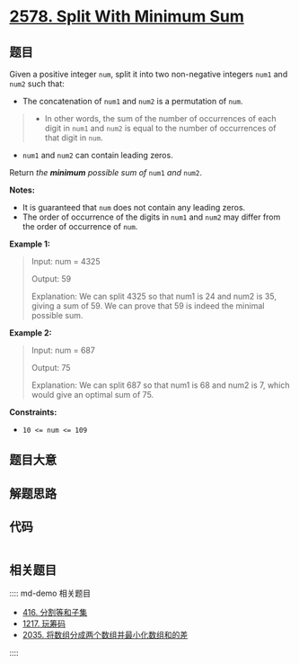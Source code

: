# [2578. Split With Minimum Sum](https://leetcode.com/problems/split-with-minimum-sum)

## 题目

Given a positive integer `num`, split it into two non-negative integers `num1`
and `num2` such that:

  * The concatenation of `num1` and `num2` is a permutation of `num`. 
> 
> * In other words, the sum of the number of occurrences of each digit in `num1` and `num2` is equal to the number of occurrences of that digit in `num`.
  * `num1` and `num2` can contain leading zeros.

Return _the **minimum** possible sum of_ `num1` _and_ `num2`.

**Notes:**

  * It is guaranteed that `num` does not contain any leading zeros.
  * The order of occurrence of the digits in `num1` and `num2` may differ from the order of occurrence of `num`.



**Example 1:**

> Input: num = 4325
> 
> Output: 59
> 
> Explanation: We can split 4325 so that num1 is 24 and num2 is 35, giving a sum of 59. We can prove that 59 is indeed the minimal possible sum.

**Example 2:**

> Input: num = 687
> 
> Output: 75
> 
> Explanation: We can split 687 so that num1 is 68 and num2 is 7, which would give an optimal sum of 75.

**Constraints:**

  * `10 <= num <= 109`


## 题目大意

## 解题思路

## 代码

```javascript

```

## 相关题目

:::: md-demo 相关题目
- [416. 分割等和子集](https://leetcode.com/problems/partition-equal-subset-sum)
- [1217. 玩筹码](https://leetcode.com/problems/minimum-cost-to-move-chips-to-the-same-position)
- [2035. 将数组分成两个数组并最小化数组和的差](https://leetcode.com/problems/partition-array-into-two-arrays-to-minimize-sum-difference)

::::
